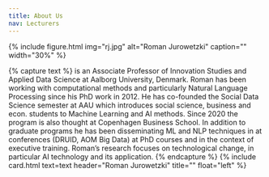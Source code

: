```yaml
---
title: About Us
nav: Lecturers
---
```


{% include figure.html img="rj.jpg" alt="Roman Jurowetzki" caption="" width="30%" %}

{% capture text %}
is an Associate Professor of Innovation Studies and Applied Data Science at Aalborg University, Denmark. Roman has been working with computational methods and particularly Natural Language Processing since his PhD work in 2012. He has co-founded the Social Data Science semester at AAU which introduces social science, business and econ. students to Machine Learning and AI methods. Since 2020 the program is also thought at Copenhagen Business School. In addition to graduate programs he has been disseminating ML and NLP techniques in at conferences (DRUID, AOM Big Data) at PhD courses and in the context of executive training. Roman’s research focuses on technological change, in particular AI technology and its application.
{% endcapture %}
{% include card.html text=text header="Roman Jurowetzki" title="" float="left" %}